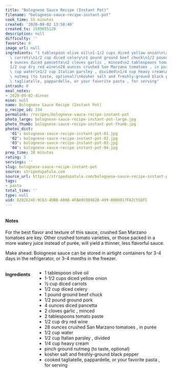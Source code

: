 ```yaml
---
title: "Bolognese Sauce Recipe (Instant Pot)"
filename: "bolognese-sauce-recipe-instant-pot"
cook_time: 55 minutes
created: '2020-09-02 13:58:40'
created_ts: 1599055120
description: null
difficulty: ''
favorite: 0
image_url: null
ingredients: "1 tablespoon olive oil\n1-1/2 cups diced yellow onion\n\xBD cup diced\
  \ carrots\n1/2 cup diced celery\n1 pound ground beef chuck\n1/2 pound ground pork\n\
  4 ounces diced pancetta\n2 cloves garlic , minced\n2 tablespoons tomato paste\n\
  1/2 cup dry red wine\n28 ounces crushed San Marzano tomatoes , in pur\xE9e\n1/2\
  \ cup water\n1/2 cup Italian parsley , divided\n1/4 cup heavy cream\npinch ground\
  \ nutmeg (to taste, optional)\nkosher salt and freshly-ground black pepper\ncooked\
  \ tagliatelle, pappardelle, or your favorite pasta , for serving"
intrash: 0
meal_notes:
- 2020-09-02-dinner
mine: null
name: Bolognese Sauce Recipe (Instant Pot)
p_recipe_id: 334
permalink: /recipes/bolognese-sauce-recipe-instant-pot
photo_large: bolognese-sauce-recipe-instant-pot-large.jpg
photo_thumb: bolognese-sauce-recipe-instant-pot-thumb.jpg
photos_dict:
  '01': bolognese-sauce-recipe-instant-pot-01.jpg
  '02': bolognese-sauce-recipe-instant-pot-02.jpg
  '03': bolognese-sauce-recipe-instant-pot-03.jpg
  '04': bolognese-sauce-recipe-instant-pot-04.jpg
prep_time: 30 minutes
rating: 5
servings: ''
slug: bolognese-sauce-recipe-instant-pot
source: stripedspatula.com
source_url: https://stripedspatula.com/bolognese-sauce-recipe-instant-pot/
tags:
- pasta
total_time: ''
type: null
uid: 8202E24E-9C63-4DBB-A008-AFBA9C08982B-499-0000017FA2C55DFC
---
```

<div class="large-8 medium-7 columns" id="writeup">		<div id="notes"><h4>Notes</h4>
<div class="box box-notes"><p>For the best flavor and texture of this sauce, crushed San Marzano tomatoes are key. Other crushed tomato varieties, or those packed in a more watery juice instead of purée, will yield a thinner, less flavorful sauce.</p>
<p>Make ahead: Bolognese sauce can be stored in airtight containers for 3-4 days in the refrigerator, or 3-4 months in the freezer.</p>
</div></div>	</div><!-- #writeup -->
</div><!-- #row-one -->
<div class="row" id="row-two">	<div class="medium-4 small-5 columns" id="ingredients"><h4>Ingredients</h4><div class="box box-ingredients content"><ul>
<li>1 tablespoon olive oil</li>
<li>1-1/2 cups diced yellow onion</li>
<li>½ cup diced carrots</li>
<li>1/2 cup diced celery</li>
<li>1 pound ground beef chuck</li>
<li>1/2 pound ground pork</li>
<li>4 ounces diced pancetta</li>
<li>2 cloves garlic , minced</li>
<li>2 tablespoons tomato paste</li>
<li>1/2 cup dry red wine</li>
<li>28 ounces crushed San Marzano tomatoes , in purée</li>
<li>1/2 cup water</li>
<li>1/2 cup Italian parsley , divided</li>
<li>1/4 cup heavy cream</li>
<li>pinch ground nutmeg (to taste, optional)</li>
<li>kosher salt and freshly-ground black pepper</li>
<li>cooked tagliatelle, pappardelle, or your favorite pasta , for serving</li>
</ul>
</div>	</div>	<div class="medium-6 small-7 columns" id="directions">	</div>